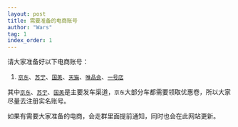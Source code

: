 ```yaml
---
layout: post
title: 需要准备的电商账号
author: "Wars"
tag: 1
index_order: 1
--- 
```

请大家准备好以下电商账号：   
  
  1.  [`京东`](https://www.jd.com/)、[`苏宁`](https://www.suning.com/)、[`国美`](https://www.gome.com.cn/)、[`天猫`](https://www.tmall.com/)、[`唯品会`](https://www.vip.com/)、[`一号店`](https://www.yhd.com/)    
   
其中[`京东`](https://www.jd.com/)、[`苏宁`](https://www.suning.com/)、[`国美`](https://www.gome.com.cn/)是主要发车渠道，`京东`大部分车都需要领取优惠卷，所以大家尽量去注册实名账号。   
   
如果有需要大家准备的电商，会走群里面提前通知，同时也会在此网站更新。